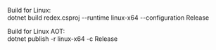Build for Linux:\
dotnet build redex.csproj --runtime linux-x64 --configuration Release

Build for Linux AOT:\
dotnet publish -r linux-x64 -c Release